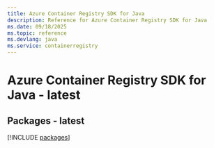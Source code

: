 ```yaml
---
title: Azure Container Registry SDK for Java
description: Reference for Azure Container Registry SDK for Java
ms.date: 09/18/2025
ms.topic: reference
ms.devlang: java
ms.service: containerregistry
---
```

# Azure Container Registry SDK for Java - latest
## Packages - latest
[!INCLUDE [packages](container-registry-index.md)]
